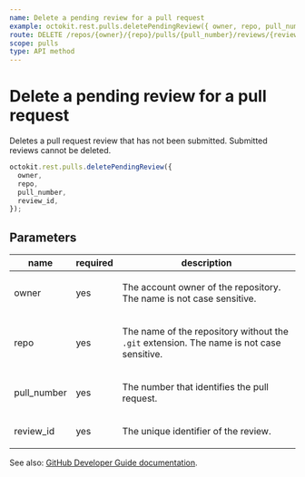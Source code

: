 ```yaml
---
name: Delete a pending review for a pull request
example: octokit.rest.pulls.deletePendingReview({ owner, repo, pull_number, review_id })
route: DELETE /repos/{owner}/{repo}/pulls/{pull_number}/reviews/{review_id}
scope: pulls
type: API method
---
```


# Delete a pending review for a pull request

Deletes a pull request review that has not been submitted. Submitted reviews cannot be deleted.

```js
octokit.rest.pulls.deletePendingReview({
  owner,
  repo,
  pull_number,
  review_id,
});
```

## Parameters

<table>
  <thead>
    <tr>
      <th>name</th>
      <th>required</th>
      <th>description</th>
    </tr>
  </thead>
  <tbody>
    <tr><td>owner</td><td>yes</td><td>

The account owner of the repository. The name is not case sensitive.

</td></tr>
<tr><td>repo</td><td>yes</td><td>

The name of the repository without the `.git` extension. The name is not case sensitive.

</td></tr>
<tr><td>pull_number</td><td>yes</td><td>

The number that identifies the pull request.

</td></tr>
<tr><td>review_id</td><td>yes</td><td>

The unique identifier of the review.

</td></tr>
  </tbody>
</table>

See also: [GitHub Developer Guide documentation](https://docs.github.com/rest/pulls/reviews#delete-a-pending-review-for-a-pull-request).
